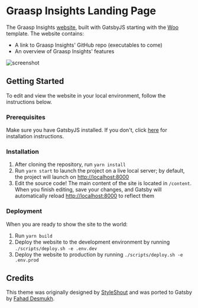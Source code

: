 # Graasp Insights Landing Page

The Graasp Insights [website](https://insights.graasp.org), built with GatsbyJS starting with the [Woo](https://www.styleshout.com/free-templates/woo/) template. The website contains:

- A link to Graasp Insights' GitHub repo (executables to come)
- An overview of Graasp Insights' features

![screenshot](https://user-images.githubusercontent.com/19311953/103768295-870fc580-5022-11eb-896c-547c765d1a0d.png)

## Getting Started

To edit and view the website in your local environment, follow the instructions below.

### Prerequisites

Make sure you have GatsbyJS installed. If you don't, click [here](https://www.gatsbyjs.org/docs/preparing-your-environment/) for installation instructions.

### Installation

1. After cloning the repository, run `yarn install`
2. Run `yarn start` to launch the project on a live local server; by default, the project will launch on [http://localhost:8000](#)
3. Edit the source code! The main content of the site is located in `/content`. When you finish editing, save your changes, and Gatsby will automatically reload [http://localhost:8000](#) to reflect them

### Deployment

When you are ready to show the site to the world:

1. Run `yarn build`
2. Deploy the website to the development environment by running `./scripts/deploy.sh -e .env.dev`
3. Deploy the website to production by running `./scripts/deploy.sh -e .env.prod`

## Credits

This theme was originally designed by [StyleShout](https://www.styleshout.com/free-templates/woo/) and was ported to Gatsby by [Fahad Desmukh](https://github.com/desmukh/).
